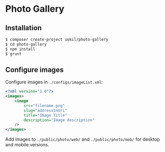 # Photo Gallery

## Installation

```sh
$ composer create-project sokil/photo-gallery
$ cd photo-gallery
$ npm install
$ grunt
```

## Configure images

Configure images in `./configs/imageList.xml`:

```xml
<?xml version="1.0"?>
<images>
    <image
        src="filename.png"
        slug="addressInUri"
        title="Image Title"
        description="Image description"
    />
</images>
```

Add images to `./public/photo/web/` and `./public/photo/mob/` for desktop and mobile versions.
 
